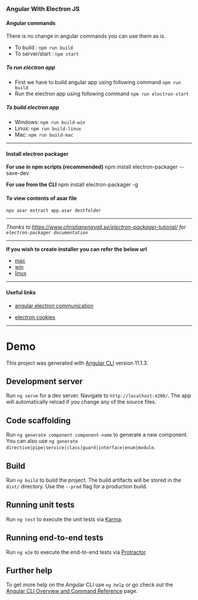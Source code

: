 ### Angular With Electron JS

#### Angular commands

There is no change in angular commands you can use them as is.

- To build : `npm run build`
- To server/start : `npm start`


##### To run electron app
- First we have to build angular app using following command
    `npm run build`
- Run the electron app using following command
    `npm run electron-start`

##### To build electron app

- Windows: `npm run build-win`
- Linux: `npm run build-linux`
- Mac: `npm run build-mac`

----------

#### Install electron packager

**For use in npm scripts (recommended)**
npm install electron-packager --save-dev

**For use from the CLI**
npm install electron-packager -g

#### To view contents of asar file

`npx asar extract app.asar destfolder`

----------

*Thanks to https://www.christianengvall.se/electron-packager-tutorial/  for `electron-packager documentation`*

----------


**If you wish to create installer you can refer the below url**

- [mac](https://www.christianengvall.se/dmg-installer-electron-app/`)
- [win](https://www.christianengvall.se/electron-windows-installer/)
- [linux](https://www.christianengvall.se/electron-installer-debian-package/)




----------

#### Useful links

- [angular electron communication](https://developer.okta.com/blog/2019/03/20/build-desktop-app-with-angular-electron)

- [electron cookies](https://www.electronjs.org/docs/api/cookies)




----------

# Demo

This project was generated with [Angular CLI](https://github.com/angular/angular-cli) version 11.1.3.

## Development server

Run `ng serve` for a dev server. Navigate to `http://localhost:4200/`. The app will automatically reload if you change any of the source files.

## Code scaffolding

Run `ng generate component component-name` to generate a new component. You can also use `ng generate directive|pipe|service|class|guard|interface|enum|module`.

## Build

Run `ng build` to build the project. The build artifacts will be stored in the `dist/` directory. Use the `--prod` flag for a production build.

## Running unit tests

Run `ng test` to execute the unit tests via [Karma](https://karma-runner.github.io).

## Running end-to-end tests

Run `ng e2e` to execute the end-to-end tests via [Protractor](http://www.protractortest.org/).

## Further help

To get more help on the Angular CLI use `ng help` or go check out the [Angular CLI Overview and Command Reference](https://angular.io/cli) page.



